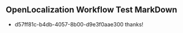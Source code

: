 ## OpenLocalization Workflow Test MarkDown
* d57ff81c-b4db-4057-8b00-d9e3f0aae300 thanks!

<!--HONumber=Jul16_HO4-->


